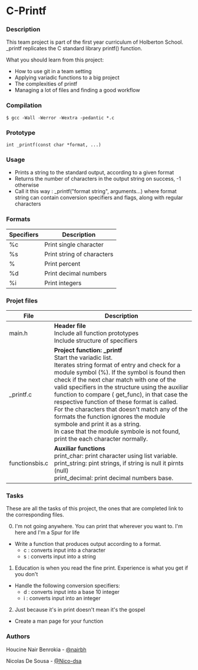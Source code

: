 <h1> C-Printf</h1></p>

<h3>Description</h3>

This team project is part of the first year curriculum of Holberton School. _printf replicates the C standard library printf() function.

What you should learn from this project:
* How to use git in a team setting
* Applying variadic functions to a big project
* The complexities of printf
* Managing a lot of files and finding a good workflow

<h3>Compilation</h3>

```$ gcc -Wall -Werror -Wextra -pedantic *.c```

<h3>Prototype</h3>

```int _printf(const char *format, ...)```

<h3>Usage</h3>

* Prints a string to the standard output, according to a given format
* Returns the number of characters in the output string on success, -1 otherwise
* Call it this way : _printf("format string", arguments...) where format string can contain conversion specifiers and flags, along with regular characters


<h3>Formats</h3>

| Specifiers  	| Description |
| ----------- | -----------|
|%c |	Print single character  |
|%s |	Print string of characters  |
|%  |	Print percent |
|%d |	Print decimal numbers |
|%i |	Print integers  |

<h3>Projet files</h3>

 File  |	Description |
| ----------- | ----------- |
| main.h  |	**Header file**<br>Include all  function prototypes<br> Include structure of specifiers |
| _printf.c |	**Project function: _printf** <br> Start the variadic list.<br> Iterates string  format  of entry and check for a module symbol (%). If  the symbol is found then check if the next char match with one of the valid specifiers in the structure using the auxiliar function to compare ( get_func), in that case the respective function of these format is called.<br> For the characters that doesn't match any of the formats the function ignores the module symbole and print it  as a string.<br> In case that  the module symbole is not found, print the each character normally.|
| functionsbis.c  |	**Auxiliar functions**<br> print_char: print character using list variable.<br> print_string: pint strings, if string is null it pirnts (null)<br> print_decimal: print decimal numbers base.|

<h3>Tasks</h3>

These are all the tasks of this project, the ones that are completed link to the corresponding files.

0. I'm not going anywhere. You can print that wherever you want to. I'm here and I'm a Spur for life
* Write a function that produces output according to a format.
    * c : converts input into a character
    * s : converts input into a string

1. Education is when you read the fine print. Experience is what you get if you don't
* Handle the following conversion specifiers:
    * d : converts input into a base 10 integer
    * i : converts input into an integer

2. Just because it's in print doesn't mean it's the gospel
* Create a man page for your function

<h3>Authors</h3>

Houcine Nair Benrokia - [@nairbh](https://github.com/nairbh)<br>

Nicolas De Sousa - [@Nico-dsa](https://github.com/Nico-dsa)<br>  
